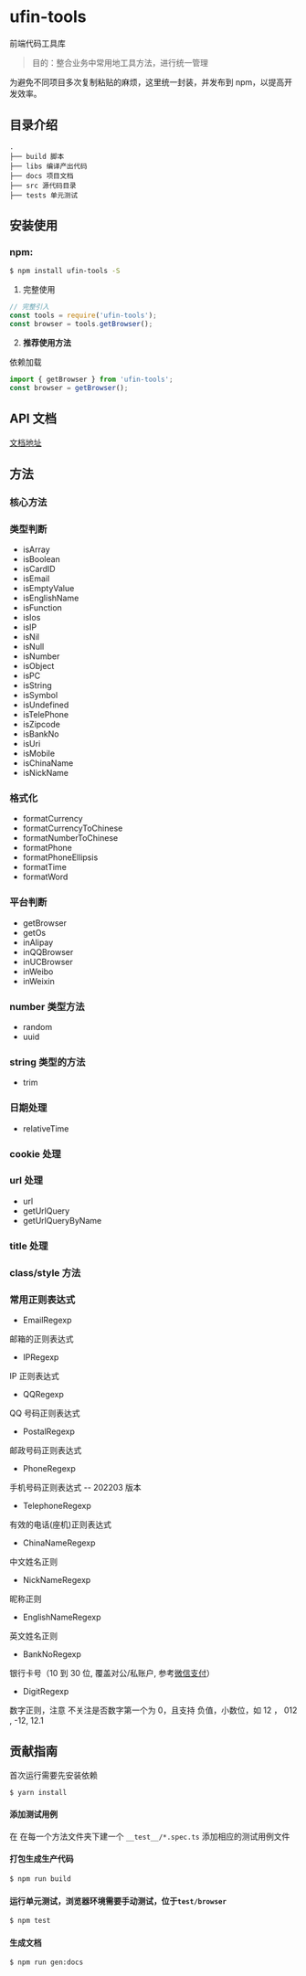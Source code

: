 # ufin-tools

前端代码工具库

> 目的：整合业务中常用地工具方法，进行统一管理

为避免不同项目多次复制粘贴的麻烦，这里统一封装，并发布到 npm，以提高开发效率。

## 目录介绍

```
.
├── build 脚本
├── libs 编译产出代码
├── docs 项目文档
├── src 源代码目录
├── tests 单元测试
```

## 安装使用

### npm:

```bash
$ npm install ufin-tools -S
```

1. 完整使用

```js
// 完整引入
const tools = require('ufin-tools');
const browser = tools.getBrowser();
```

2. **推荐使用方法**

依赖加载

```js
import { getBrowser } from 'ufin-tools';
const browser = getBrowser();
```

## API 文档

[文档地址](https://nj-front-docs-1301513947.cos.ap-nanjing.myqcloud.com/ufin/ufin-tools/0.0.7/global.html)

## 方法

### 核心方法

### 类型判断

- isArray
- isBoolean
- isCardID
- isEmail
- isEmptyValue
- isEnglishName
- isFunction
- isIos
- isIP
- isNil
- isNull
- isNumber
- isObject
- isPC
- isString
- isSymbol
- isUndefined
- isTelePhone
- isZipcode
- isBankNo
- isUri
- isMobile
- isChinaName
- isNickName

### 格式化

- formatCurrency
- formatCurrencyToChinese
- formatNumberToChinese
- formatPhone
- formatPhoneEllipsis
- formatTime
- formatWord

### 平台判断

- getBrowser
- getOs
- inAlipay
- inQQBrowser
- inUCBrowser
- inWeibo
- inWeixin

### number 类型方法

- random
- uuid

### string 类型的方法

- trim

### 日期处理

- relativeTime

### cookie 处理

### url 处理

- url
- getUrlQuery
- getUrlQueryByName

### title 处理

### class/style 方法

### 常用正则表达式

- EmailRegexp

邮箱的正则表达式

- IPRegexp

IP 正则表达式

- QQRegexp

QQ 号码正则表达式

- PostalRegexp

邮政号码正则表达式

- PhoneRegexp

手机号码正则表达式 -- 202203 版本

- TelephoneRegexp

有效的电话(座机)正则表达式

- ChinaNameRegexp

中文姓名正则

- NickNameRegexp

昵称正则

- EnglishNameRegexp

英文姓名正则

- BankNoRegexp

银行卡号（10 到 30 位, 覆盖对公/私账户, 参考[微信支付](https://pay.weixin.qq.com/wiki/doc/api/xiaowei.php?chapter=22_1)）

- DigitRegexp

数字正则，注意 不关注是否数字第一个为 0，且支持 负值，小数位，如 12 ， 012 , -12, 12.1

## 贡献指南

首次运行需要先安装依赖

```bash
$ yarn install
```

#### 添加测试用例

在 在每一个方法文件夹下建一个 `__test__/*.spec.ts` 添加相应的测试用例文件

#### 打包生成生产代码

```bash
$ npm run build
```

#### 运行单元测试，浏览器环境需要手动测试，位于`test/browser`

```bash
$ npm test
```

#### 生成文档

```bash
$ npm run gen:docs
```
